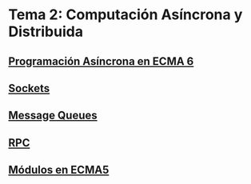 # Tema 2: Computación Asíncrona y Distribuida

## [Programación Asíncrona en ECMA 6](async)

## [Sockets](sockets)

## [Message Queues](message-queues)

## [RPC](rpc)

## [Módulos en ECMA5](modulos-ecma5)
